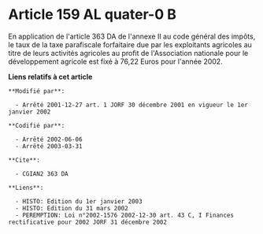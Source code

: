 # Article 159 AL quater-0 B

En application de l'article 363 DA de l'annexe II au code général des impôts, le taux de la taxe parafiscale forfaitaire due
par les exploitants agricoles au titre de leurs activités agricoles au profit de l'Association nationale pour le
développement agricole est fixé à 76,22 Euros pour l'année 2002.

**Liens relatifs à cet article**

	**Modifié par**:

	  - Arrêté 2001-12-27 art. 1 JORF 30 décembre 2001 en vigueur le 1er janvier 2002

	**Codifié par**:

	  - Arrêté 2002-06-06
	  - Arrêté 2003-03-31

	**Cite**:

	  - CGIAN2 363 DA

	**Liens**:

	  - HISTO: Edition du 1er janvier 2003
	  - HISTO: Edition du 31 mars 2002
	  - PEREMPTION: Loi n°2002-1576 2002-12-30 art. 43 C, I Finances rectificative pour 2002 JORF 31 décembre 2002
